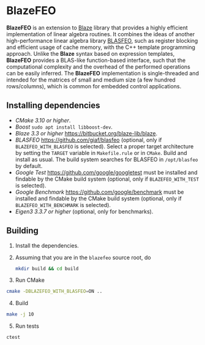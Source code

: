 # BlazeFEO
**BlazeFEO** is an extension to [Blaze](https://bitbucket.org/blaze-lib/blaze) library that provides a highly efficient implementation of linear algebra routines.
It combines the ideas of another high-performance linear algebra library [BLASFEO](https://github.com/giaf/blasfeo), such as register blocking and efficient usage of cache memory, with the C++ template programming approach.
Unlike the **Blaze** syntax based on expression templates, **BlazeFEO** provides a BLAS-like function-based interface, such that the computational complexity and the overhead of the performed operations can be easily inferred.
The **BlazeFEO** implementation is single-threaded and intended for the matrices of small and medium size (a few hundred rows/columns), which is common for embedded control applications.

## Installing dependencies
- *CMake 3.10 or higher*.
- *Boost* `sudo apt install libboost-dev`.
- *Blaze 3.3 or higher* https://bitbucket.org/blaze-lib/blaze.
- *BLASFEO* https://github.com/giaf/blasfeo (optional, only if `BLAZEFEO_WITH_BLASFEO` is selected). Select a proper target architecture by setting the `TARGET` variable in `Makefile.rule` or in `CMake`. Build and install as usual. The build system searches for BLASFEO in `/opt/blasfeo` by default.
- *Google Test* https://github.com/google/googletest must be installed and findable by the CMake build system (optional, only if `BLAZEFEO_WITH_TEST` is selected).
- *Google Benchmark* https://github.com/google/benchmark must be installed and findable by the CMake build system (optional, only if `BLAZEFEO_WITH_BENCHMARK` is selected).
- *Eigen3 3.3.7 or higher* (optional, only for benchmarks).

## Building
1. Install the dependencies.
2. Assuming that you are in the `blazefeo` source root, do  

    ```bash
    mkdir build && cd build
    ```
3. Run CMake  
```bash
cmake -DBLAZEFEO_WITH_BLASFEO=ON ..
```
4. Build  
```bash
make -j 10
```
5. Run tests  
```bash
ctest
```